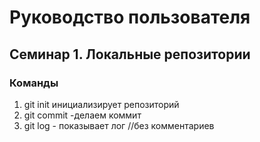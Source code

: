 # Руководство пользователя
## Семинар 1. Локальные репозитории
### Команды
1. git init инициализирует репозиторий
2. git commit -делаем коммит
3. git log - показывает лог
//без комментариев
